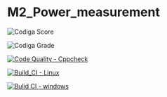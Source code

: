 # M2_Power_measurement

![Codiga Score](https://api.codiga.io/project/32872/score/svg)

![Codiga Grade](https://api.codiga.io/project/32872/status/svg)

[![Code Quality - Cppcheck](https://github.com/GuptaJuluri22/M2_Power_measurement/actions/workflows/c-cpp.yml/badge.svg)](https://github.com/GuptaJuluri22/M2_Power_measurement/actions/workflows/c-cpp.yml)

[![Build_CI - Linux](https://github.com/GuptaJuluri22/M2_Power_measurement/actions/workflows/linux.yml/badge.svg)](https://github.com/GuptaJuluri22/M2_Power_measurement/actions/workflows/linux.yml)

[![Bulid CI - windows](https://github.com/GuptaJuluri22/M2_Power_measurement/actions/workflows/windows.yml/badge.svg)](https://github.com/GuptaJuluri22/M2_Power_measurement/actions/workflows/windows.yml)
